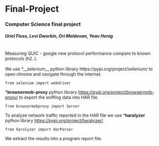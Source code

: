 # Final-Project
### Computer Science final project
##### Uriel Fluss, Levi Dworkin, Ori Moldovan, Yoav Henig
<br />
Measuring QUIC - google new protocol performance compare to known protocols (h2..).<br />
<br />
We use *__selenium__ python library https://pypi.org/project/selenium/ to open chrome and navigate through the internet.

    from selenium import webdriver
*__browsermob-proxy__ python library https://pypi.org/project/browsermob-proxy/ to export the sniffing data into HAR file.<br />

    from browsermobproxy import Server 
To analyze network traffic reported in the HAR file we use *__haralyzer__ python library https://pypi.org/project/haralyzer/.

    from haralyzer import HarParser
We extract the results into a program report file.
